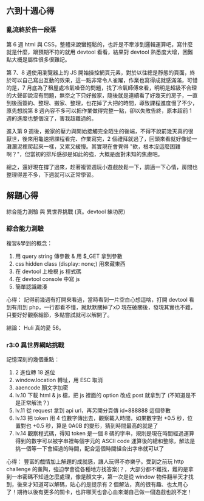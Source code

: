 ## 六到十週心得

### 亂流終於告一段落

第 6 週 html 與 CSS，整體來說蠻輕鬆的，也許是不牽涉到邏輯運算吧，寫什麼就是什麼，跟預期不符的就用 devtool 看看，結果對 devtool 熟悉度大增，困難點大概是屬性很多很難記。

第 7、8 週使用瀏覽器上的 JS 開始操控網頁元素，對於以往總是靜態的頁面，終於可以自己寫出互動的效果，這一點非常令人雀躍，作業也寫得成就感滿滿，可惜的是，7 月底為了租屋處冷氣噪音的問題，找了冷氣師傅來看，明明是超級不合理的大聲卻說沒有問題，無奈之下只好搬家，隨後就是連續看了好幾天的房子，一直到後面簽約、整理、搬家、整理，也花掉了大把的時間，導致課程進度慢了不少，原先想說第 8 週內容不多可以把作業做得完整一點，卻以失敗告終，原本超前 1 週的進度也整個沒了，害我超難過的。

進入第 9 週後，搬家的壓力與開始接觸完全陌生的後端，不得不說前幾天真的很厭世，後來用龜速把課程看完、作業寫完，2 個禮拜就過了，回頭來看就好像從一灘瀾泥裡爬起來一樣，又累又緩慢。其實現在會覺得 "欸，根本沒這麼困難啊？"，但當初的排斥感卻是如此的強，大概是面對未知的焦慮吧。

總之，還好現在撐了過來，趁著複習週玩小遊戲放鬆一下，調適一下心情，房間也整理得差不多，下週就可以正常學習。

## 解題心得

綜合能力測驗 與 異世界挑戰 (真。devtool 練功房)

### 綜合能力測驗

複習&學到的概念：

1. 用 query string 傳參數 & 用 $_GET 拿到參數
2. css hidden class (display: none;) 用來藏東西
3. 在 devtool 上檢視 js 程式碼
4. 在 devtool console 中寫 js
5. 簡單認識雜湊

心得：
記得前幾週有打開來看過，當時看到一片空白心想這啥，打開 devtool 看到有用到 php，一行都看不懂，就默默關掉了xD 現在破關後，發現其實也不難，只要好好觀察細節，多點嘗試就可以解開了。

結論：
Huli 真的愛 56。

### r3:0 異世界網站挑戰

記憶深刻的幾個重點：
1. 2 進位轉 18 進位
2. window.location 轉址，用 ESC 取消
3. aaencode 顏文字加密
4. lv.10 下載 html & js 檔，把 js 裡面的 option 改成 post 就拿到了 (不知道是不是正常解法？)
5. lv.11 從 request 拿到 api url，再另開分頁傳 id=888888 這個參數
6. lv.13 把 token 用 4 位數字傳出去，觀察載入時間，如果數字對 +0.5 秒，位置對也 +0.5 秒，算是 0A0B 的變形，猜到時間最高的就是了
7. lv.14 觀察程式碼，得知 token 是一個 8 碼的字串，規則是現在時間經過運算得到的數字可以被字串裡每個字元的 ASCII code 運算後的總和整除，解法是挑一個等一下會經過的時間，配合這個時間組合出字串就可以了

心得：
豐富的戲情加上解題的成就感，讓人玩得不亦樂乎。受到之前玩 http challenge 的薰陶，強迫學會從各種地方找答案(？，大部分都不難找，難的是拿到一串密碼不知道怎麼處理，像是顏文字，第一次是從 window 物件翻半天才找到，後來才知道可以解碼，貼心的是提示有 2 個解法，真的很有趣、也太用心了！期待以後有更多的關卡，也許哪天也會心血來潮自己做一個遊戲也說不定！
